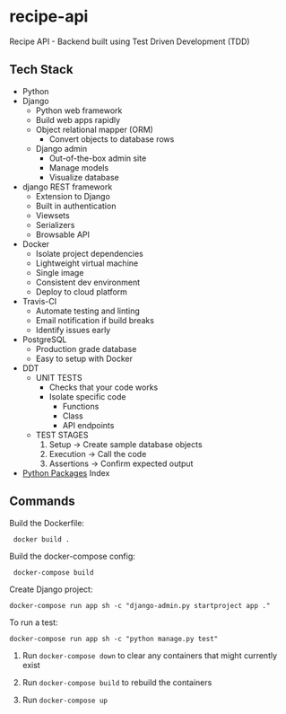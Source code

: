 # recipe-api

Recipe API - Backend built using Test Driven Development (TDD)

## Tech Stack

- Python
- Django
  - Python web framework
  - Build web apps rapidly
  - Object relational mapper (ORM)
    - Convert objects to database rows
  - Django admin
    - Out-of-the-box admin site
    - Manage models
    - Visualize database
- django REST framework
  - Extension to Django
  - Built in authentication
  - Viewsets
  - Serializers
  - Browsable API
- Docker
  - Isolate project dependencies
  - Lightweight virtual machine
  - Single image
  - Consistent dev environment
  - Deploy to cloud platform
- Travis-CI
  - Automate testing and linting
  - Email notification if build breaks
  - Identify issues early
- PostgreSQL
  - Production grade database
  - Easy to setup with Docker
- DDT
  - UNIT TESTS
    - Checks that your code works
    - Isolate specific code
      - Functions
      - Class
      - API endpoints
  - TEST STAGES
    1. Setup -> Create sample database objects
    2. Execution -> Call the code
    3. Assertions -> Confirm expected output
- [Python Packages](https://pypi.org/) Index

## Commands

Build the Dockerfile:

```
 docker build .

```

Build the docker-compose config:

```
 docker-compose build

```

Create Django project:

```
docker-compose run app sh -c "django-admin.py startproject app ."

```

To run a test:

```
docker-compose run app sh -c "python manage.py test"
```

1. Run `docker-compose down` to clear any containers that might currently exist

2. Run `docker-compose build` to rebuild the containers

3. Run `docker-compose up`
